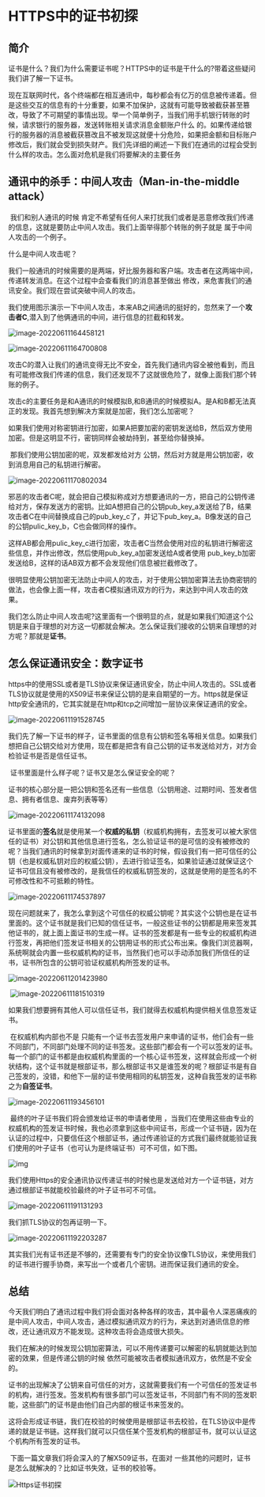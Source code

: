# HTTPS中的证书初探



## 简介





证书是什么？我们为什么需要证书呢？HTTPS中的证书是干什么的?带着这些疑问我们讲了解一下证书。

​		现在互联网时代，各个终端都在相互通讯中，每秒都会有亿万的信息被传递着。但是这些交互的信息有的十分重要，如果不加保护，这就有可能导致被截获甚至篡改，导致了不可期望的事情出现。举一个简单例子，当我们用手机银行转账的时候，请求银行的服务器，发送转账相关请求消息金额账户什么 的。如果传递给银行的服务器的消息被截获篡改且不被发现这就便十分危险，如果把金额和目标账户修改后，我们就会受到损失财产。我们先详细的阐述一下我们在通讯的过程会受到什么样的攻击。怎么面对危机是我们将要解决的主要任务



## 通讯中的杀手：中间人攻击（Man-in-the-middle attack）



​		我们和别人通讯的时候 肯定不希望有任何人来打扰我们或者是恶意修改我们传递的信息，这就是要防止中间人攻击。我们上面举得那个转账的例子就是 属于中间人攻击的一个例子。

什么是中间人攻击呢？

​		我们一般通讯的时候需要的是两端，好比服务器和客户端。攻击者在这两端中间，传递转发消息。在这个过程中会查看我们的消息甚至做出 修改，来危害我们的通讯安全。我们现在尝试突破中间人的攻击。

我们使用图示演示一下中间人攻击，本来AB之间通讯的挺好的，忽然来了一个**攻击者C**,潜入到了他俩通讯的中间，进行信息的拦截和转发。

![image-20220611164458121](image/image-20220611164458121-16549371002831.png)

![image-20220611164700808](image/image-20220611164700808.png)





​			攻击C的潜入让我们的通讯变得无比不安全，首先我们通讯内容全被他看到，而且有可能修改我们传递的信息，我们还发现不了这就很危险了，就像上面我们那个转账的例子。

​		攻击c的主要任务是和A通讯的时候模拟B,和B通讯的时候模拟A。是A和B都无法真正的发现。我首先想到解决方案就是加密，我们怎么加密呢？

​		如果我们使用对称密钥进行加密，如果A把要加密的密钥发送给B，然后双方使用加密。但是这明显不行，密钥同样会被劫持到，甚至给你替换掉。

​		那我们使用公钥加密的呢，双发都发给对方 公钥，然后对方就是用公钥加密，收到消息用自己的私钥进行解密。

![image-20220611170802034](image/image-20220611170802034.png)

邪恶的攻击者C呢，就会把自己模拟称成对方想要通讯的一方，把自己的公钥传递给对方，保存发送方的密钥。比如A想把自己的公钥pub_key_a发送给了B，结果攻击者C在中间替换成自己的pub_key_c了，并记下pub_key_a。B像发送的自己的公钥pulic_key_b，C也会做同样的操作。

​		这样AB都会用pulic_key_c进行加密，攻击者C当然会使用对应的私钥进行解密这些信息，并作出修改，然后使用pub_key_a加密发送给A或者使用 pub_key_b加密发送给B，这样的话AB双方都不会发现他们信息被拦截修改了。

​		很明显使用公钥加密无法防止中间人的攻击，对于使用公钥加密算法去协商密钥的做法，也会像上面一样，攻击者C模拟通讯双方的行为，来达到中间人攻击的效果。

​		我们怎么防止中间人攻击呢?这里面有一个很明显的点，就是如果我们知道这个公钥是来自于理想的对方这一切都就会解决。怎么保证我们接收的公钥来自理想的对方呢？那就是**证书**。



## 怎么保证通讯安全：数字证书



​		https中的使用SSL或者是TLS协议来保证通讯安全，防止中间人攻击的。SSL或者TLS协议就是使用的X509证书来保证公钥的是来自期望的一方。https就是保证 http安全通讯的，它其实就是在http和tcp之间增加一层协议来保证通讯的安全。

![image-20220611191528745](image/image-20220611191528745.png)

​		我们先了解一下证书的样子，证书里面的信息有公钥和签名等相关信息。如果我们想把自己公钥交给对方使用，现在都是把含有自己公钥的证书发送给对方，对方会检验证书是否是信任证书。

​		证书里面是什么样子呢？证书又是怎么保证安全的呢？

证书的核心部分是一把公钥和签名还有一些信息（公钥用途、过期时间、签发者信息、拥有者信息、废弃列表等等）

![image-20220611174132098](image/image-20220611174132098.png)

​		证书里面的**签名**就是使用某一个**权威的私钥**（权威机构拥有，去签发可以被大家信任的证书）对公钥和其他信息进行签名，怎么验证证书的是可信的没有被修改的呢？当我们通讯的时候拿到对面传递来的证书的时候，假设我们有一把可信任的公钥（也是权威私钥对应的权威公钥），去进行验证签名，如果验证通过就保证这个证书可信且没有被修改的，是我信任的权威私钥签发的，这就是使用的是签名的不可修改性和不可抵赖的特性。

![image-20220611174537897](image/image-20220611174537897.png)



​				现在问题就来了，我怎么拿到这个可信任的权威公钥呢？其实这个公钥也是在证书里面的。这个证书就是我们已知的信任证书，一般这些证书的公钥都是用来签发其他证书的，就上面上面证书的生成一样。证书的签发都是有一些专业的权威机构进行签发，再把他们签发证书相关的公钥用证书的形式公布出来。像我们浏览器啊，系统啊就会内置一些权威机构的证书，当然我们也可以手动添加我们所信任的证书，证书所包含的公钥可验证权威机构所签发的证书。

![image-20220611201423980](image/image-20220611201423980.png)

​		![image-20220611181510319](image/image-20220611181510319.png)

如果我们想要拥有其他人可以信任证书，我们就得去权威机构提供相关信息签发证书。



​		在权威机构内部也不是 只能有一个证书去签发用户来申请的证书，他们会有一些不同部门，不同部门处理不同的证书签发。这些部门都会有一个可以签发的证书。每一个部门的证书都是由权威机构里面的一个核心证书签发，这样就会形成一个树状结构，这个证书就是根部证书，那么根部证书又是谁签发的呢？根部证书是有自己签发的，没错，和他下一层的证书使用相同的私钥签发，这种自我签发的证书称之为**自签证书**。

![image-20220611193456101](image/image-20220611193456101.png)



​		最终的叶子证书我们将会颁发给证书的申请者使用 ，当我们在使用这些由专业的权威机构的签发证书时候，我也必须拿到这些中间证书，形成一个证书链，因为在认证的过程中，只要信任这个根部证书，通过传递验证的方式我们最终就能验证我们使用的叶子证书（也可认为是终端证书）可不可信，如下图。

![img](image/1920px-Chain_Of_Trust.svg.png)

我们使用Https的安全通讯协议传递证书的时候也是发送给对方一个证书链，对方通过根部证书就能校验最终的叶子证书可不可信。

![image-20220611191131293](image/image-20220611191131293.png)

我们抓TLS协议的包再证明一下。

![image-20220611192203287](image/image-20220611192203287.png)





​		其实我们光有证书还是不够的，还需要有专门的安全协议像TLS协议，来使用我们的证书进行握手协商，来写出一个或者几个密钥。进而保证我们通讯的安全。



## 总结



​		今天我们明白了通讯过程中我们将会面对各种各样的攻击，其中最令人深恶痛疾的是中间人攻击，中间人攻击，通过模拟通讯双方的行为，来达到对通讯信息的修改，还让通讯双方不能发现。这种攻击将会造成很大损失。

​		我们在解决的时候发现公钥加密算法，可以不用传递要可以解密的私钥就能达到加密的效果，但是传递公钥的时候 依然可能被攻击者模拟通讯双方，依然是不安全的。

​		证书的出现解决了公钥来自可信任的对方，这就需要我们有一个可信任的签发证书的机构，进行签发。签发机构有很多部门可以签发证书，不同部门有不同的签发职能，这些部门的证书是由他们自己内部的根证书来签发的。

​		这将会形成证书链，我们在校验的时候使用是根部证书去校验，在TLS协议中是传递的就是证书链。这样我们就可以只信任某个签发机构的根部证书，就可以认证这个机构所有签发的证书。

​		下面一篇文章我们将会深入的了解X509证书，在面对 一些其他的问题时，证书是怎么就解决的？比如证书失效，证书的校验等。



![Https证书初探](image/Https证书初探.png)

